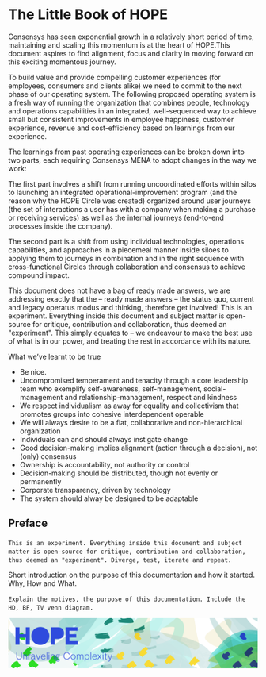 # The Little Book of HOPE

  
Consensys has seen exponential growth in a relatively short period of time, maintaining and scaling this momentum is at the heart of HOPE.This document aspires to find alignment, focus and clarity in moving forward on this exciting momentous journey.  
  
To build value and provide compelling customer experiences \(for employees, consumers and clients alike\) we need to commit to the next phase of our operating system. The following proposed operating system is a fresh way of running the organization that combines people, technology and operations capabilities in an integrated, well-sequenced way to achieve small but consistent improvements in employee happiness, customer experience, revenue and cost-efficiency based on learnings from our experience.  
  
The learnings from past operating experiences can be broken down into two parts, each requiring Consensys MENA to adopt changes in the way we work:  
  
The first part involves a shift from running uncoordinated efforts within silos to launching an integrated operational-improvement program \(and the reason why the HOPE Circle was created\) organized around user journeys \(the set of interactions a user has with a company when making a purchase or receiving services\) as well as the internal journeys \(end-to-end processes inside the company\).

The second part is a shift from using individual technologies, operations capabilities, and approaches in a piecemeal manner inside siloes to applying them to journeys in combination and in the right sequence with cross-functional Circles through collaboration and consensus to achieve compound impact.  
  
This document does not have a bag of ready made answers, we are addressing exactly that the – ready made answers – the status quo, current and legacy operatus modus and thinking, therefore get involved! This is an experiment. Everything inside this document and subject matter is open-source for critique, contribution and collaboration, thus deemed an "experiment". This simply equates to – we endeavour to make the best use of what is in our power, and treating the rest in accordance with its nature.  
  
What we’ve learnt to be true

* Be nice.
* Uncompromised temperament and tenacity through a core leadership team who exemplify self-awareness, self-management, social-management and relationship-management, respect and kindness
* We respect individualism as away for equality and collectivism that promotes groups into cohesive interdependent operable
* We will always desire to be a flat, collaborative and non-hierarchical organization
* Individuals can and should always instigate change
* Good decision-making implies alignment \(action through a decision\), not \(only\) consensus
* Ownership is accountability, not authority or control
* Decision-making should be distributed, though not evenly or permanently
* Corporate transparency, driven by technology
* The system should alway be designed to be adaptable

## Preface

`This is an experiment. Everything inside this document and subject matter is open-source for critique, contribution and collaboration, thus deemed an "experiment". Diverge, test, iterate and repeat.`

Short introduction on the purpose of this documentation and how it started. Why, How and What.

`Explain the motives, the purpose of this documentation. Include the HD, BF, TV venn diagram.`



![](.gitbook/assets/herobanner.png)


